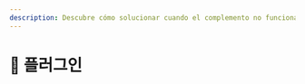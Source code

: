 ```yaml
---
description: Descubre cómo solucionar cuando el complemento no funciona correctamente.
---
```


# 📜 플러그인
